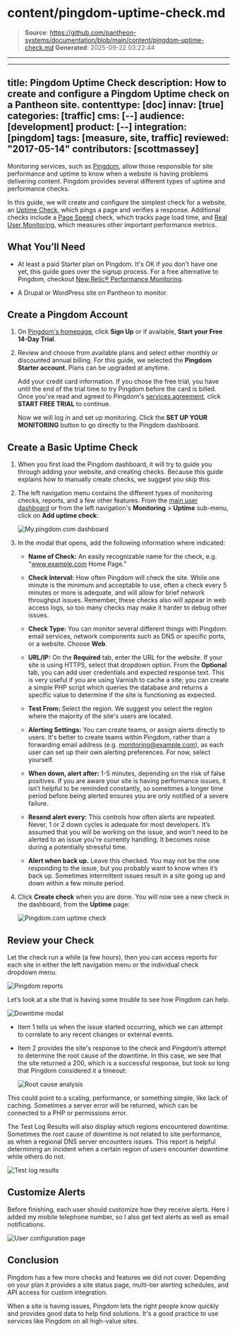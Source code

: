 # content/pingdom-uptime-check.md

> **Source**: https://github.com/pantheon-systems/documentation/blob/main/content/pingdom-uptime-check.md
> **Generated**: 2025-09-22 03:22:44

---

---
title: Pingdom Uptime Check
description: How to create and configure a Pingdom Uptime check on a Pantheon site.
contenttype: [doc]
innav: [true]
categories: [traffic]
cms: [--]
audience: [development]
product: [--]
integration: [pingdom]
tags: [measure, site, traffic]
reviewed: "2017-05-14"
contributors: [scottmassey]
---

Monitoring services, such as [Pingdom](https://www.pingdom.com/), allow those responsible for site performance and uptime to know when a website is having problems delivering content. Pingdom provides several different types of uptime and performance checks.

In this guide, we will create and configure the simplest check for a website, an [Uptime Check](https://www.pingdom.com/product/uptime-monitoring), which pings a page and verifies a response. Additional checks include a [Page Speed](https://www.pingdom.com/product/page-speed) check, which tracks page load time, and [Real User Monitoring](https://www.pingdom.com/product/performance-monitoring), which measures other important performance metrics.

## What You’ll Need

- At least a paid Starter plan on Pingdom. It's OK if you don't have one yet, this guide goes over the signup process. For a free alternative to Pingdom, checkout [New Relic&reg; Performance Monitoring](/guides/new-relic).

- A Drupal or WordPress site on Pantheon to monitor.

## Create a Pingdom Account

1.  On [Pingdom's homepage](https://www.pingdom.com), click **Sign Up** or if available, **Start your Free 14-Day Trial**.

2.  Review and choose from available plans and select either monthly or discounted annual billing. For this guide, we selected the **Pingdom Starter account**. Plans can be upgraded at anytime.

    Add your credit card information. If you chose the free trial, you have until the end of the trial time to try Pingdom before the card is billed. Once you've read and agreed to Pingdom's [services agreement](https://www.pingdom.com/legal/software-service-agreement), click **START FREE TRIAL** to continue.

    Now we will log in and set up monitoring. Click the **SET UP YOUR MONITORING** button to go directly to the Pingdom dashboard.

## Create a Basic Uptime Check

1.  When you first load the Pingdom dashboard, it will try to guide you through adding your website, and creating checks. Because this guide explains how to manually create checks, we suggest you skip this.

2.  The left navigation menu contains the different types of monitoring checks, reports, and a few other features. From the [main user dashboard](https://my.pingdom.com/dashboard) or from the left navigation's **Monitoring** > **Uptime** sub-menu, click on **Add uptime check**:

    ![My.pingdom.com dashboard](../images/integrations/dashboard.png)

3.  In the modal that opens, add the following information where indicated:

    - **Name of Check:** An easily recognizable name for the check, e.g. "www.example.com Home Page.”

    - **Check Interval:** How often Pingdom will check the site. While one minute is the minimum and acceptable to use, often a check every 5 minutes or more is adequate, and will allow for brief network throughput issues. Remember, these checks also will appear in web access logs, so too many checks may make it harder to debug other issues.

    - **Check Type:** You can monitor several different things with Pingdom: email services, network components such as DNS or specific ports, or a website. Choose **Web**.

    - **URL/IP:** On the **Required** tab, enter the URL for the website. If your site is using HTTPS, select that dropdown option. From the **Optional** tab, you can add user credentials and expected response text. This is very useful if you are using Varnish to cache a site; you can create a simple PHP script which queries the database and returns a specific value to determine if the site is functioning as expected.

    - **Test From:** Select the region. We suggest you select the region where the majority of the site's users are located.

    - **Alerting Settings:** You can create teams, or assign alerts directly to users. It's better to create teams within Pingdom, rather than a forwarding email address (e.g. monitoring@example.com), as each user can set up their own alerting preferences. For now, select yourself.

    - **When down, alert after:** 1-5 minutes, depending on the risk of false positives. If you are aware your site is having performance issues, it isn’t helpful to be reminded constantly, so sometimes a longer time period before being alerted ensures you are only notified of a severe failure.

    - **Resend alert every:** This controls how often alerts are repeated. Never, 1 or 2 down cycles is adequate for most developers. It’s assumed that you will be working on the issue, and won't need to be alerted to an issue you're currently handling. It becomes noise during a potentially stressful time.

    - **Alert when back up.** Leave this checked. You may not be the one responding to the issue, but you probably want to know when it’s back up. Sometimes intermittent issues result in a site going up and down within a few minute period.

3.  Click **Create check** when you are done. You will now see a new check in the dashboard, from the **Uptime** page:

    ![Pingdom.com uptime check](../images/integrations/complete_check.png)

## Review your Check
Let the check run a while (a few hours), then you can access reports for each site in either the left navigation menu or the individual check dropdown menu.

![Pingdom reports](../images/integrations/reporting_options.png)

Let’s look at a site that is having some trouble to see how Pingdom can help.

![Downtime modal](../images/integrations/downtime_modal.png)

- Item 1 tells us when the issue started occurring, which we can attempt to correlate to any recent changes or external events.

- Item 2 provides the site's response to the check and Pingdom’s attempt to determine the root cause of the downtime. In this case, we see that the site returned a 200, which is a successful response, but took so long that Pingdom considered it a timeout:

    ![Root cause analysis](../images/integrations/root_cause.png)

This could point to a scaling, performance, or something simple, like lack of caching. Sometimes a server error will be returned, which can be connected to a PHP or permissions error.

The Test Log Results will also display which regions encountered downtime. Sometimes the root cause of downtime is not related to site performance, as when a regional DNS server encounters issues. This report is helpful determining an incident when a certain region of users encounter downtime while others do not.

![Test log results](../images/integrations/test_result.png)

## Customize Alerts

Before finishing, each user should customize how they receive alerts. Here I added my mobile telephone number, so I also get text alerts as well as email notifications.

![User configuration page](../images/integrations/user_config.png)

<Partial file="monitor-alerts.md" />

## Conclusion
Pingdom has a few more checks and features we did not cover. Depending on your plan it provides a site status page, multi-tier alerting schedules, and API access for custom integration.

When a site is having issues, Pingdom lets the right people know quickly and provides good data to help find solutions. It's a good practice to use services like Pingdom on all high-value sites.
